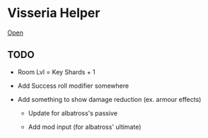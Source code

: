 # Visseria Helper

[Open](https://rewhowe.github.io/visseria_helper/)

## TODO

* Room Lvl = Key Shards + 1

* Add Success roll modifier somewhere

* Add something to show damage reduction (ex. armour effects)

  * Update for albatross's passive

  * Add mod input (for albatross' ultimate)
